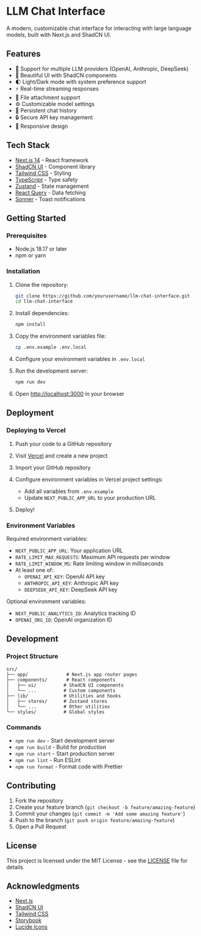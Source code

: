 # LLM Chat Interface

A modern, customizable chat interface for interacting with large language models, built with Next.js and ShadCN UI.

## Features

- 🤖 Support for multiple LLM providers (OpenAI, Anthropic, DeepSeek)
- 🎨 Beautiful UI with ShadCN components
- 🌓 Light/Dark mode with system preference support
- ⚡ Real-time streaming responses
- 📁 File attachment support
- ⚙️ Customizable model settings
- 💾 Persistent chat history
- 🔒 Secure API key management
- 📱 Responsive design

## Tech Stack

- [Next.js 14](https://nextjs.org/) - React framework
- [ShadCN UI](https://ui.shadcn.com/) - Component library
- [Tailwind CSS](https://tailwindcss.com/) - Styling
- [TypeScript](https://www.typescriptlang.org/) - Type safety
- [Zustand](https://zustand-demo.pmnd.rs/) - State management
- [React Query](https://tanstack.com/query/latest) - Data fetching
- [Sonner](https://sonner.emilkowal.ski/) - Toast notifications

## Getting Started

### Prerequisites

- Node.js 18.17 or later
- npm or yarn

### Installation

1. Clone the repository:
   ```bash
   git clone https://github.com/yourusername/llm-chat-interface.git
   cd llm-chat-interface
   ```

2. Install dependencies:
   ```bash
   npm install
   ```

3. Copy the environment variables file:
   ```bash
   cp .env.example .env.local
   ```

4. Configure your environment variables in `.env.local`

5. Run the development server:
   ```bash
   npm run dev
   ```

6. Open [http://localhost:3000](http://localhost:3000) in your browser

## Deployment

### Deploying to Vercel

1. Push your code to a GitHub repository

2. Visit [Vercel](https://vercel.com) and create a new project

3. Import your GitHub repository

4. Configure environment variables in Vercel project settings:
   - Add all variables from `.env.example`
   - Update `NEXT_PUBLIC_APP_URL` to your production URL

5. Deploy!

### Environment Variables

Required environment variables:

- `NEXT_PUBLIC_APP_URL`: Your application URL
- `RATE_LIMIT_MAX_REQUESTS`: Maximum API requests per window
- `RATE_LIMIT_WINDOW_MS`: Rate limiting window in milliseconds
- At least one of:
  - `OPENAI_API_KEY`: OpenAI API key
  - `ANTHROPIC_API_KEY`: Anthropic API key
  - `DEEPSEEK_API_KEY`: DeepSeek API key

Optional environment variables:
- `NEXT_PUBLIC_ANALYTICS_ID`: Analytics tracking ID
- `OPENAI_ORG_ID`: OpenAI organization ID

## Development

### Project Structure

```
src/
├── app/              # Next.js app router pages
├── components/       # React components
│   ├── ui/          # ShadCN UI components
│   └── ...          # Custom components
├── lib/             # Utilities and hooks
│   ├── stores/      # Zustand stores
│   └── ...          # Other utilities
└── styles/          # Global styles
```

### Commands

- `npm run dev` - Start development server
- `npm run build` - Build for production
- `npm run start` - Start production server
- `npm run lint` - Run ESLint
- `npm run format` - Format code with Prettier

## Contributing

1. Fork the repository
2. Create your feature branch (`git checkout -b feature/amazing-feature`)
3. Commit your changes (`git commit -m 'Add some amazing feature'`)
4. Push to the branch (`git push origin feature/amazing-feature`)
5. Open a Pull Request

## License

This project is licensed under the MIT License - see the [LICENSE](LICENSE) file for details.

## Acknowledgments

- [Next.js](https://nextjs.org/)
- [ShadCN UI](https://ui.shadcn.com/)
- [Tailwind CSS](https://tailwindcss.com/)
- [Storybook](https://storybook.js.org/)
- [Lucide Icons](https://lucide.dev/)

